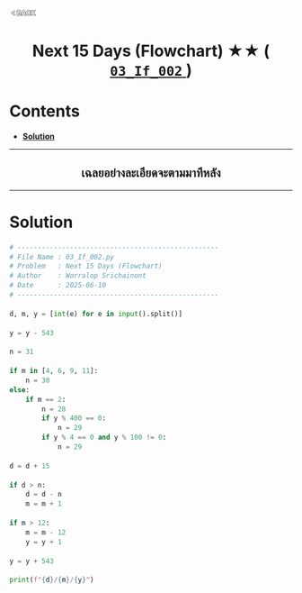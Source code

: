 <p align="left">
  <a href="../README.md">
    <img src="../../Z99-OTHERS/00-common/00-back.png" style="width:10%">
  </a>
</p>

<div align="center">
  <h1>
    Next 15 Days (Flowchart) ★★ (
      <a href="https://drive.google.com/file/d/1GrvuJt4-An6P7JUJnEC1XjJx5QD10qkE/view?usp=drive_link">
        <code>03_If_002</code>
      </a>
    )
  </h1>
</div>

# Contents

-   [**Solution**](#solution)

---

<div align="center">
  <h2>เฉลยอย่างละเอียดจะตามมาทีหลัง</h2>
</div>

---

# Solution

```python
# --------------------------------------------------
# File Name : 03_If_002.py
# Problem   : Next 15 Days (Flowchart)
# Author    : Worralop Srichainont
# Date      : 2025-06-10
# --------------------------------------------------

d, m, y = [int(e) for e in input().split()]

y = y - 543

n = 31

if m in [4, 6, 9, 11]:
    n = 30
else:
    if m == 2:
        n = 28
        if y % 400 == 0:
            n = 29
        if y % 4 == 0 and y % 100 != 0:
            n = 29

d = d + 15

if d > n:
    d = d - n
    m = m + 1

if m > 12:
    m = m - 12
    y = y + 1

y = y + 543

print(f"{d}/{m}/{y}")
```
